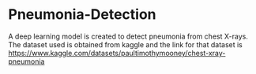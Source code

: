 # Pneumonia-Detection
A deep learning model is created to detect pneumonia from chest X-rays.
The dataset used is obtained from kaggle and the link for that dataset is https://www.kaggle.com/datasets/paultimothymooney/chest-xray-pneumonia 
